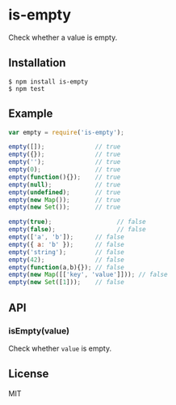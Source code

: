 
# is-empty

  Check whether a value is empty.

## Installation
  
```
$ npm install is-empty
$ npm test
```

## Example

```js
var empty = require('is-empty');

empty([]);              // true
empty({});              // true
empty('');              // true
empty(0);               // true
empty(function(){});    // true
empty(null);            // true
empty(undefined);       // true
empty(new Map());       // true
empty(new Set());       // true

empty(true);			      // false
empty(false);			      // false
empty(['a', 'b']);      // false
empty({ a: 'b' });      // false
empty('string');        // false
empty(42);              // false
empty(function(a,b){}); // false
empty(new Map([['key', 'value']])); // false
empty(new Set([1]));    // false
```

## API

### isEmpty(value)

  Check whether `value` is empty.

## License

  MIT
